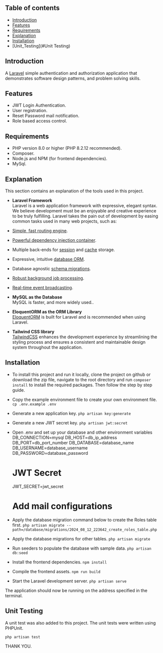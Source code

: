 ## Table of contents

- [Introduction](#Introduction)
- [Features](#Features)
- [Requirements](#Requirements)
- [Explanation](#Explanation)
- [Installation](#Installation)
- [Unit_Testing](#Unit Testing)

## Introduction

A [Laravel](https://laravel.com) simple authentication and authorization application that demonstrates software design patterns, and problem solving skills.

## Features

- JWT Login Authentication.
- User registration.
- Reset Password mail notification.
- Role based access control.

## Requirements

- PHP version 8.0 or higher (PHP 8.2.12 recommended).
- Composer.
- Node.js and NPM (for frontend dependencies).
- MySql.

## Explanation

This section contains an explanation of the tools used in this project.

- **Laravel Framework** <br/>
 Laravel is a web application framework with expressive, elegant syntax. We believe development must be an enjoyable and creative experience to be truly fulfilling. Laravel takes the pain out of development by easing common tasks used in many web projects, such as:

- [Simple, fast routing engine](https://laravel.com/docs/routing).
- [Powerful dependency injection container](https://laravel.com/docs/container).
- Multiple back-ends for [session](https://laravel.com/docs/session) and [cache](https://laravel.com/docs/cache) storage.
- Expressive, intuitive [database ORM](https://laravel.com/docs/eloquent).
- Database agnostic [schema migrations](https://laravel.com/docs/migrations).
- [Robust background job processing](https://laravel.com/docs/queues).
- [Real-time event broadcasting](https://laravel.com/docs/broadcasting).<br/>

- **MySQL as the Database** <br/>
 MySQL is faster, and more widely used..

- **EloquentORM as the ORM Library** <br/>
  [EloquentORM](https://laravel.com/docs/eloquent) is built for Laravel and is recommended when using Laravel.

- **Tailwind CSS library** <br/>
  [TailwindCSS](https://v2.tailwindcss.com/docs/guides/laravel) enhances the development experience by streamlining the styling process and ensures a consistent and maintainable design system throughout the application.

## Installation

- To install this project and run it locally, clone the project on github or download the zip file, navigate to the root directory and run `composer install` to install the required packages. Then follow the step by step guide.

- Copy the example environment file to create your own environment file.
 `cp .env.example .env`

- Generate a new application key.
    `php artisan key:generate`

- Generate a new JWT secret key.
    `php artisan jwt:secret`

- Open .env and set up your database and other environment variables
    DB_CONNECTION=mysql
    DB_HOST=db_ip_address
    DB_PORT=db_port_number
    DB_DATABASE=database_name
    DB_USERNAME=database_username
    DB_PASSWORD=database_password

    # JWT Secret
    JWT_SECRET=jwt_secret

    # Add mail configurations

- Apply the database migration command below to create the Roles table first.
    `php artisan migrate --path=/database/migrations/2024_08_12_223642_create_roles_table.php`

- Apply the database migrations for other tables.
    `php artisan migrate`

- Run seeders to populate the database with sample data.
    `php artisan db:seed`

- Install the frontend dependencies.
    `npm install`

- Compile the frontend assets.
    `npm run build` 

- Start the Laravel development server.
    `php artisan serve`

The application should now be running on the address specified in the terminal.


## Unit Testing

A unit test was also added to this project. The unit tests were written using PHPUnit.

`php artisan test`

THANK YOU.